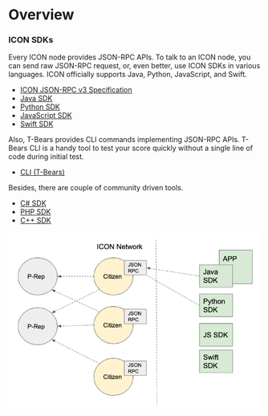 # Overview

### ICON SDKs

Every ICON node provides JSON-RPC APIs. To talk to an ICON node, you can send raw JSON-RPC request, or, even better, use ICON SDKs in various languages. ICON officially supports Java, Python, JavaScript, and Swift.

* [ICON JSON-RPC v3 Specification](../references/reference-manuals/icon-json-rpc-api-v3-specification.md)
* [Java SDK](java-sdk/)
* [Python SDK](python-sdk/)
* [JavaScript SDK](javascript/)
* [Swift SDK](swift-sdk/)

Also, T-Bears provides CLI commands implementing JSON-RPC APIs. T-Bears CLI is a handy tool to test your score quickly without a single line of code during initial test.

* [CLI \(T-Bears\)](../tbears/cli-commands.md#t-bears-server-commands)

Besides, there are couple of community driven tools.

* [C\# SDK](https://github.com/zsaladin/IconSDK.Net/)
* [PHP SDK](https://github.com/iconation/icon-sdk-php)
* [C++ SDK](https://github.com/iconation/icon-sdk-cpp)

![](../.gitbook/assets/d4d39ac-screen_shot_2019-05-30_at_6.58.49_pm.png)

